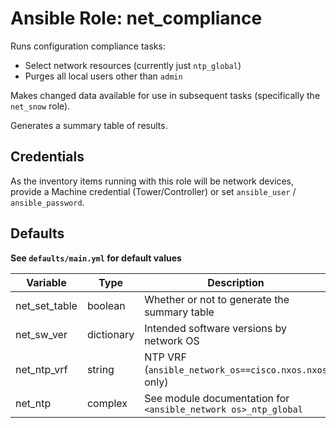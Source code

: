 # Ansible Role: net_compliance

Runs configuration compliance tasks:
* Select network resources (currently just `ntp_global`)
* Purges all local users other than `admin`

Makes changed data available for use in subsequent tasks (specifically the `net_snow` role).

Generates a summary table of results.

## Credentials

As the inventory items running with this role will be network devices, provide a Machine credential (Tower/Controller) or set `ansible_user` / `ansible_password`.

## Defaults

**See `defaults/main.yml` for default values**

| Variable | Type | Description
| -------- | ---- | -----------
net_set_table | boolean | Whether or not to generate the summary table
net_sw_ver | dictionary | Intended software versions by network OS
net_ntp_vrf | string | NTP VRF (`ansible_network_os==cisco.nxos.nxos` only)
net_ntp | complex | See module documentation for `<ansible_network os>_ntp_global`
